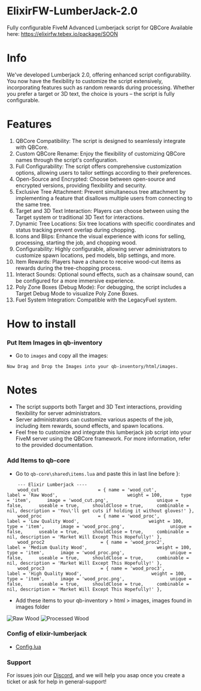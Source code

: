 # ElixirFW-LumberJack-2.0
Fully configurable FiveM Advanced Lumberjack script for QBCore
Available here: https://elixirfw.tebex.io/package/SOON

# Info
We've developed Lumberjack 2.0, offering enhanced script configurability. You now have the flexibility to customize the script extensively, incorporating features such as random rewards during processing. Whether you prefer a target or 3D text, the choice is yours – the script is fully configurable.

# Features
1. QBCore Compatibility: The script is designed to seamlessly integrate with QBCore.
2. Custom QBCore Rename: Enjoy the flexibility of customizing QBCore names through the script's configuration.
3. Full Configurability: The script offers comprehensive customization options, allowing users to tailor settings according to their preferences.
4. Open-Source and Encrypted: Choose between open-source and encrypted versions, providing flexibility and security.
5. Exclusive Tree Attachment: Prevent simultaneous tree attachment by implementing a feature that disallows multiple users from connecting to the same tree.
6. Target and 3D Text Interaction: Players can choose between using the Target system or traditional 3D Text for interactions.
7. Dynamic Tree Locations: Six tree locations with specific coordinates and status tracking prevent overlap during chopping.
8. Icons and Blips: Enhance the visual experience with icons for selling, processing, starting the job, and chopping wood.
9. Configurability: Highly configurable, allowing server administrators to customize spawn locations, ped models, blip settings, and more.
10. Item Rewards: Players have a chance to receive wood-cut items as rewards during the tree-chopping process.
11. Interact Sounds: Optional sound effects, such as a chainsaw sound, can be configured for a more immersive experience.
12. Poly Zone Boxes (Debug Mode): For debugging, the script includes a Target Debug Mode to visualize Poly Zone Boxes.
13. Fuel System Integration: Compatible with the LegacyFuel system.

# How to install
### Put Item Images in qb-inventory
* Go to ``images`` and copy all the images:
```
Now Drag and Drop the Images into your qb-inventory/html/images.
```

# Notes
- The script supports both Target and 3D Text interactions, providing flexibility for server administrators.
- Server administrators can customize various aspects of the job, including item rewards, sound effects, and spawn locations.
- Feel free to customize and integrate this lumberjack job script into your FiveM server using the QBCore framework. For more information, refer to the provided documentation.

### Add Items to qb-core
* Go to ``qb-core\shared\items.lua`` and paste this in last line before }:
```
    --- Elixir Lumberjack ----
    wood_cut                      = { name = 'wood_cut',                      label = 'Raw Wood',                          weight = 100,       type = 'item',      image = 'wood_cut.png',                  unique = false,      useable = true,     shouldClose = true,     combinable = nil, description = 'You\'ll get cuts if holding it without gloves!' },
    wood_proc                     = { name = 'wood_proc',                     label = 'Low Quality Wood',                          weight = 100,       type = 'item',      image = 'wood_proc.png',                 unique = false,      useable = true,     shouldClose = true,     combinable = nil, description = 'Market Will Except This Hopefully!' },
    wood_proc2                     = { name = 'wood_proc2',                     label = 'Medium Quality Wood',                          weight = 100,       type = 'item',      image = 'wood_proc.png',                 unique = false,      useable = true,     shouldClose = true,     combinable = nil, description = 'Market Will Except This Hopefully!' },
    wood_proc3                     = { name = 'wood_proc3',                     label = 'High Quality Wood',                          weight = 100,       type = 'item',      image = 'wood_proc.png',                 unique = false,      useable = true,     shouldClose = true,     combinable = nil, description = 'Market Will Except This Hopefully!' },
```
* Add these items to your qb-inventory > html > images, images found in images folder 

![Raw Wood](https://cdn.discordapp.com/attachments/627417439566561290/1177372559474425937/wood_cut.png) 
![Processed Wood](https://cdn.discordapp.com/attachments/627417439566561290/1177372559851933756/wood_proc.png)

### Config of elixir-lumberjack
* [Config.lua](https://nl.gta5-mods.com/maps/mlo-pet-shop)

### Support
For issues join our [Discord](https://discord.gg/xfwUFXFpNR), and we will help you asap once you create a ticket or ask for help in general-support!
